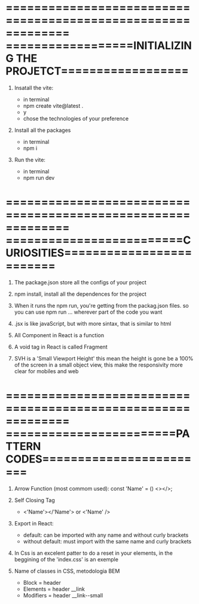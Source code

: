 
=============================================================
==================INITIALIZING THE PROJETCT==================
=============================================================

1. Insatall the vite:
    * in terminal 
    * npm create vite@latest .  
    * y  
    * chose the technologies of your preference 

2. Install all the packages 
    * in terminal
    * npm i

3. Run the vite:
    * in terminal
    * npm run dev



=============================================================
=========================CURIOSITIES=========================
=============================================================

1. The package.json store all the configs of your project

2. npm install, install all the dependences for the project

3. When it runs the npm run, you're getting from the 
   packag.json files. so you can use npm run ...
   wherever part of the code you want

4. .jsx is like javaScript, but with more sintax, that is
    similar to html

5. All Component in React is a function

6. A void tag in React is called Fragment

7. SVH is a 'Small Viewport Height' this mean the height is
   gone be a 100% of the screen in a small object view, this
   make the responsivity more clear for mobiles and web



=============================================================
========================PATTERN CODES========================
=============================================================

1. Arrow Function (most commom used):
    const 'Name' = () <></>;

2. Self Closing Tag
    * <'Name'></'Name'> or <'Name' />
    

3. Export in React:
    * default: can be imported with any name and without curly brackets
    * without default: must import with the same name and curly brackets

4. In Css is an excelent patter to do a reset in your elements, in
   the beggining of the 'index.css' is an exemple

5. Name of classes in CSS, metodologia BEM
    * Block = header
    * Elements = header __link
    * Modifiers = header __link--small




                   